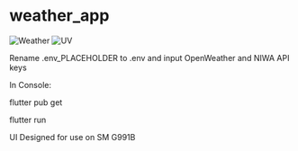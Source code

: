 # weather_app

![Weather](https://imgur.com/a/fIIrQpu.png)
![UV](https://imgur.com/a/QEtkepq.png)


Rename .env_PLACEHOLDER to .env and input OpenWeather and NIWA API keys

In Console:

flutter pub get

flutter run

UI Designed for use on SM G991B
